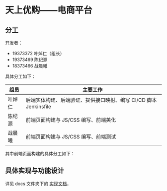 天上优购——电商平台
===

## 分工

开发者： 
* 19373372 叶焯仁（组长）
* 19373469 陈纪源
* 18373466 战晨曦

具体分工如下：

| 组员  | 主要工作                                       |
|-----|--------------------------------------------|
| 叶焯仁 | 后端实体构建、后端验证、提供接口映射、编写 CI/CD 脚本 Jenkinsfile |
| 陈纪源 | 前端页面构建与 JS/CSS 编写、前端美化                     |
| 战晨曦 | 前端页面构建与 JS/CSS 编写、前端测试                     |

其中前端页面构建的具体分工如下：

<!-- TODO -->

## 具体实现与功能设计

详见 docs 文件夹下的 [实现文档](docs/Implementation.md)，
